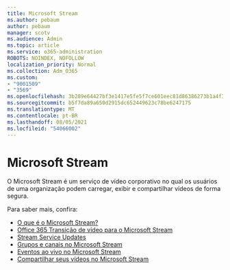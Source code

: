 ```yaml
---
title: Microsoft Stream
ms.author: pebaum
author: pebaum
manager: scotv
ms.audience: Admin
ms.topic: article
ms.service: o365-administration
ROBOTS: NOINDEX, NOFOLLOW
localization_priority: Normal
ms.collection: Adm_O365
ms.custom:
- "9001509"
- "3569"
ms.openlocfilehash: 3b289e64427bf3e1417e5fe5f7ce601eec81d86386273b1a4f3d3c8723f5876f
ms.sourcegitcommit: b5f7da89a650d2915dc652449623c78be6247175
ms.translationtype: MT
ms.contentlocale: pt-BR
ms.lasthandoff: 08/05/2021
ms.locfileid: "54066002"
---
```

# <a name="microsoft-stream"></a>Microsoft Stream

O Microsoft Stream é um serviço de vídeo corporativo no qual os usuários de uma organização podem carregar, exibir e compartilhar vídeos de forma segura. 

Para saber mais, confira:

- [O que é o Microsoft Stream?](https://docs.microsoft.com/stream/overview)
- [Office 365 Transição de vídeo para o Microsoft Stream](https://docs.microsoft.com/stream/migrate-from-office-365)
- [Stream Service Updates](https://techcommunity.microsoft.com/t5/microsoft-stream-service-updates/bd-p/StreamAnnouncements)
- [Grupos e canais no Microsoft Stream](https://docs.microsoft.com/stream/groups-channels-organization)
- [Eventos ao vivo no Microsoft Stream](https://docs.microsoft.com/stream/live-event-overview)
- [Compartilhar seus vídeos no Microsoft Stream](https://docs.microsoft.com/stream/portal-share-video)
